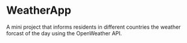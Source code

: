 # WeatherApp
A mini project that informs residents in different countries the weather forcast of the day using the OpenWeather API.
